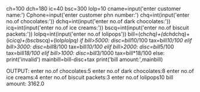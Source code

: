 ch=100
dch=180
ic=40
bsc=300
lolp=10
cname=input('enter customer name:')
Cphone=input('enter customer phn number:')
chq=int(input('enter no.of chocolates:'))
dchq=int(input('enter no.of dark chocolates:'))
icq=int(input('enter no.of ice creams:'))
bscq=int(input('enter no.of biscuit packets:'))
lolpq=int(input('enter no.of lolipops'))
bill=(ch*chq)+(dch*dchq)+(ic*icq)+(bsc*bscq)+(lolp*lolpq)
if bill>5000:
  disc=bill*10/100
  tax=bill*10/100
elif bill>3000:
    disc=bill*8/100
    tax=bill*10/100
elif bill>2000:
    disc=bill*5/100
    tax=bill*18/100
elif bill>1000:
    disc=bill*3/1000
    tax=bill*18/100
else:
    print('invalid')
mainbill=bill-disc+tax
print('bill amount:',mainbill)

OUTPUT:
enter no.of chocolates:5
enter no.of dark chocolates:8
enter no.of ice creams:4
enter no.of biscuit packets:3 
enter no.of lolipops10
bill amount: 3162.0
